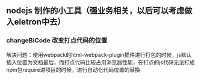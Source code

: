 ## nodejs 制作的小工具（强业务相关，以后可以考虑做入eletron中去）

### changeBiCode 改变打点代码的位置

解决问题：使用webpack的html-webpack-plugin插件进行打包的时候，js默认插入位置为文档最后，而打点代码比较占用浏览器性能，在打点的js代码无法打成npm包require进项目的时候，进行自动化代码位置的替换
